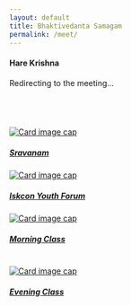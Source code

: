 ```yaml
---
layout: default
title: Bhaktivedanta Samagam
permalink: /meet/
---
```


<div class="row">
<div class="col-lg-3"></div>

<div class = "col-lg-6">
  <div id="redirect">
	 <div class="loader"></div> 
     <h4>Hare Krishna</h4>
  	 <p class="text-success">Redirecting to the meeting...</p>
	</div>

  <h4 class="text-danger" id="message"></h4>
</div>


<div class="col-lg-3"></div>
</div>

<br>
<br>
<br>

<div class="row">

 <div class="col-lg-1 col-md-2 col-xs-2"></div>

 <div class="col-lg-2 col-md-4 col-xs-10">
    <a href="https://us02web.zoom.us/j/88130280756?pwd=VlhqMG1qZGp5NTNSNXdGcGlVOW5Ldz09">
       <div class="card" style="width: 18rem;">
         <img class="card-img-top" src="https://i.imgur.com/TReQ58H.png" alt="Card image cap">
         <div class="card-body">
           <h5 class="card-title">Sravanam</h5>
         </div>
       </div>
    </a>
 </div>

 <div class="col-lg-1 col-md-2 col-xs-2"></div>

 <div class="col-lg-2 col-md-4 col-xs-10">
    <a href="https://us02web.zoom.us/j/84013662651?pwd=TW1qL0RpbTh2bXBWa2lZM2M4TVVzdz09">
       <div class="card" style="width: 18rem;">
         <img class="card-img-top" src="https://i.imgur.com/TReQ58H.png" alt="Card image cap">
         <div class="card-body">
           <h5 class="card-title">Iskcon Youth Forum</h5>
         </div>
       </div>
    </a>
 </div>

 <div class="col-lg-1 col-md-2 col-xs-2"></div>

 <div class="col-lg-2 col-md-4 col-xs-10">
    <a href="https://us02web.zoom.us/j/83058286607?pwd=c2dDbTdWLzlvb3ZVdFlxcXBHdThZdz09">
       <div class="card" style="width: 18rem;">
         <img class="card-img-top" src="https://i.imgur.com/TReQ58H.png" alt="Card image cap">
         <div class="card-body">
           <h5 class="card-title">Morning Class</h5>
         </div>
       </div>
    </a>
 </div>

 <div class="col-lg-1 col-md-2 col-xs-2"></div>
</div>

<br>

<div class="row">
 <div class="col-lg-1 col-md-2 col-xs-2"></div>
 <div class="col-lg-2 col-md-4 col-xs-10">
    <a href="https://us02web.zoom.us/j/83989746707?pwd=MHJibFhXZEpDTVNSZlJPOWlhOHJZUT09">
       <div class="card" style="width: 18rem;">
         <img class="card-img-top" src="https://i.imgur.com/TReQ58H.png" alt="Card image cap">
         <div class="card-body">
           <h5 class="card-title">Evening Class</h5>
         </div>
       </div>
    </a>
 </div>

 <div class="col-lg-1 col-md- col-xs"></div>

 
</div>
<script type="text/javascript" src="../assets/js/meet.js" ></script>